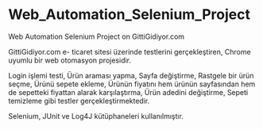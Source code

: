 # Web_Automation_Selenium_Project
Web Automation Selenium Project on GittiGidiyor.com

GittiGidiyor.com e- ticaret sitesi üzerinde testlerini gerçekleştiren, Chrome uyumlu bir web otomasyon projesidir.

Login işlemi testi,
Ürün araması yapma,
Sayfa değiştirme,
Rastgele bir ürün seçme,
Ürünü sepete ekleme,
Ürünün fiyatını hem ürünün sayfasından hem de sepetteki fiyattan alarak karşılaştırma,
Ürün adedini değiştirme,
Sepeti temizleme gibi testler gerçekleştirmektedir.

Selenium, JUnit ve Log4J kütüphaneleri kullanılmıştır.



